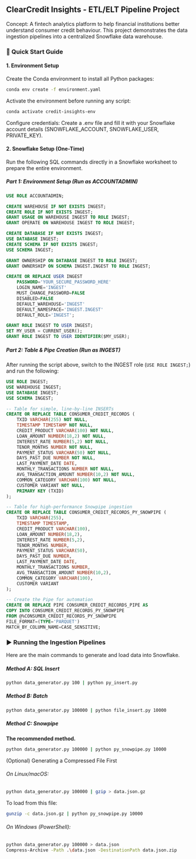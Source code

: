 ## ClearCredit Insights - ETL/ELT Pipeline Project

Concept: A fintech analytics platform to help financial institutions better understand consumer credit behaviour. This project demonstrates the data ingestion pipelines into a centralized Snowflake data warehouse.

### 🚀 Quick Start Guide

#### 1. Environment Setup
Create the Conda environment to install all Python packages:
```bash
conda env create -f environment.yaml
```
Activate the environment before running any script:
```bash
conda activate credit-insights-env
```
Configure credentials: Create a .env file and fill it with your Snowflake account details (SNOWFLAKE_ACCOUNT, SNOWFLAKE_USER, PRIVATE_KEY).

#### 2. Snowflake Setup (One-Time)
Run the following SQL commands directly in a Snowflake worksheet to prepare the entire environment.

##### Part 1: Environment Setup (Run as ACCOUNTADMIN)
```sql
USE ROLE ACCOUNTADMIN;

CREATE WAREHOUSE IF NOT EXISTS INGEST;
CREATE ROLE IF NOT EXISTS INGEST;
GRANT USAGE ON WAREHOUSE INGEST TO ROLE INGEST;
GRANT OPERATE ON WAREHOUSE INGEST TO ROLE INGEST;

CREATE DATABASE IF NOT EXISTS INGEST;
USE DATABASE INGEST;
CREATE SCHEMA IF NOT EXISTS INGEST;
USE SCHEMA INGEST;

GRANT OWNERSHIP ON DATABASE INGEST TO ROLE INGEST;
GRANT OWNERSHIP ON SCHEMA INGEST.INGEST TO ROLE INGEST;

CREATE OR REPLACE USER INGEST 
    PASSWORD='YOUR_SECURE_PASSWORD_HERE' 
    LOGIN_NAME='INGEST'
    MUST_CHANGE_PASSWORD=FALSE
    DISABLED=FALSE
    DEFAULT_WAREHOUSE='INGEST'
    DEFAULT_NAMESPACE='INGEST.INGEST'
    DEFAULT_ROLE='INGEST';

GRANT ROLE INGEST TO USER INGEST;
SET MY_USER = CURRENT_USER();
GRANT ROLE INGEST TO USER IDENTIFIER($MY_USER);
```
##### Part 2: Table & Pipe Creation (Run as INGEST)
After running the script above, switch to the INGEST role (`USE ROLE INGEST;`) and run the following:
```sql
USE ROLE INGEST;
USE WAREHOUSE INGEST;
USE DATABASE INGEST;
USE SCHEMA INGEST;

-- Table for simple, line-by-line INSERTs
CREATE OR REPLACE TABLE CONSUMER_CREDIT_RECORDS (
    TXID VARCHAR(255) NOT NULL,
    TIMESTAMP TIMESTAMP NOT NULL,
    CREDIT_PRODUCT VARCHAR(100) NOT NULL,
    LOAN_AMOUNT NUMBER(18,2) NOT NULL,
    INTEREST_RATE NUMBER(5,2) NOT NULL,
    TENOR_MONTHS NUMBER NOT NULL,
    PAYMENT_STATUS VARCHAR(50) NOT NULL,
    DAYS_PAST_DUE NUMBER NOT NULL,
    LAST_PAYMENT_DATE DATE,
    MONTHLY_TRANSACTIONS NUMBER NOT NULL,
    AVG_TRANSACTION_AMOUNT NUMBER(10,2) NOT NULL,
    COMMON_CATEGORY VARCHAR(100) NOT NULL,
    CUSTOMER VARIANT NOT NULL,
    PRIMARY KEY (TXID)
);

-- Table for high-performance Snowpipe ingestion
CREATE OR REPLACE TABLE CONSUMER_CREDIT_RECORDS_PY_SNOWPIPE (
    TXID VARCHAR(255),
    TIMESTAMP TIMESTAMP,
    CREDIT_PRODUCT VARCHAR(100),
    LOAN_AMOUNT NUMBER(18,2),
    INTEREST_RATE NUMBER(5,2),
    TENOR_MONTHS NUMBER,
    PAYMENT_STATUS VARCHAR(50),
    DAYS_PAST_DUE NUMBER,
    LAST_PAYMENT_DATE DATE,
    MONTHLY_TRANSACTIONS NUMBER,
    AVG_TRANSACTION_AMOUNT NUMBER(10,2),
    COMMON_CATEGORY VARCHAR(100),
    CUSTOMER VARIANT
);

-- Create the Pipe for automation
CREATE OR REPLACE PIPE CONSUMER_CREDIT_RECORDS_PIPE AS 
COPY INTO CONSUMER_CREDIT_RECORDS_PY_SNOWPIPE
FROM @%CONSUMER_CREDIT_RECORDS_PY_SNOWPIPE
FILE_FORMAT=(TYPE='PARQUET') 
MATCH_BY_COLUMN_NAME=CASE_SENSITIVE;
```

### ▶️ Running the Ingestion Pipelines
Here are the main commands to generate and load data into Snowflake.

##### Method A: SQL Insert
```bash
python data_generator.py 100 | python py_insert.py
```
##### Method B: Batch
```bash
python data_generator.py 100000 | python file_insert.py 10000
```

##### Method C: Snowpipe
**The recommended method.**

```bash
python data_generator.py 100000 | python py_snowpipe.py 10000
```

(Optional) Generating a Compressed File First
###### On Linux/macOS:
```bash
python data_generator.py 100000 | gzip > data.json.gz
```
To load from this file:
```bash
gunzip -c data.json.gz | python py_snowpipe.py 10000
```

###### On Windows (PowerShell):

```bash
python data_generator.py 100000 > data.json
Compress-Archive -Path .\data.json -DestinationPath data.json.zip
```